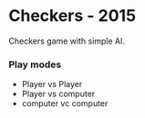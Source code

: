 # Checkers - 2015
Checkers game with simple AI.


### Play modes
* Player vs Player
* Player vs computer
* computer vc computer
